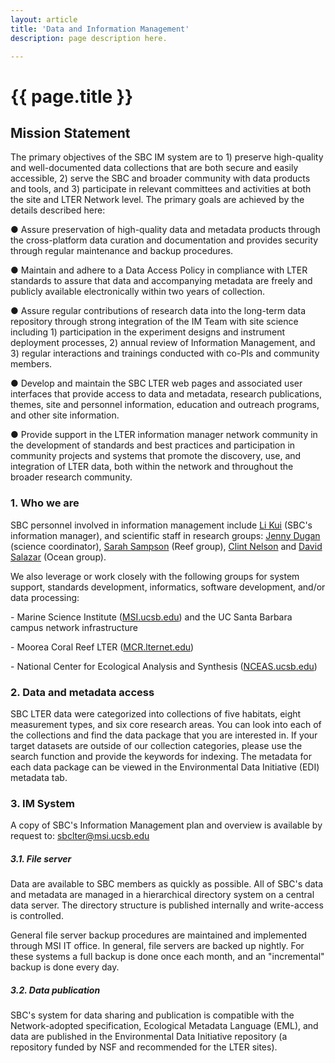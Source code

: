 ```yaml
---
layout: article
title: 'Data and Information Management'
description: page description here.

---
```


<h1>{{ page.title }}</h1>
	
<!-- how to col: individual articles can vary the col widths; for full-width total should = 12. 
	col-md scales up (med to large desktops), and automatically stacks on phones and tablets (within the row). -->



<div id="main-container">

<h2>Mission Statement</h2>

<p>
The primary objectives of the SBC IM system are to 1) preserve high-quality and well-documented data collections that are both secure and easily accessible, 2) serve the SBC and broader community with data products and tools, and 3) participate in relevant committees and activities at both the site and LTER Network level. The primary goals are achieved by the details described here:</p>


<p>● Assure preservation of high-quality data and metadata products through the cross-platform data curation and documentation and provides security through regular maintenance and backup procedures.</p>

<p>● Maintain and adhere to a Data Access Policy in compliance with LTER standards to assure that data and accompanying metadata are freely and publicly available electronically within two years of collection.</p>

<p>● Assure regular contributions of research data into the long-term data repository through strong integration of the IM Team with site science including 1) participation in the experiment designs and instrument deployment processes, 2) annual review of Information Management, and 3) regular interactions and trainings conducted with co-PIs and community members.</p>

<p>● Develop and maintain the SBC LTER web pages and associated user interfaces that provide access to data and metadata, research publications, themes, site and personnel information, education and outreach programs, and other site information.</p>

<p>● Provide support in the LTER information manager network community in the development of standards and best practices and participation in community projects and systems that promote the discovery, use, and integration of LTER data, both within the network and throughout the broader research community.
</p>

</div>


<div id="main-container">

<h3>1. Who we are</h3>
<p>SBC personnel involved in information management include <a href="/about/people/lkui/">Li Kui</a> (SBC's information manager), and scientific staff in research groups: <a href="/about/people/jdugan/">Jenny Dugan</a>  (science coordinator), <a href="/about/people/ssampson/">Sarah Sampson</a> (Reef group), <a href="/about/people/cnelson1/">Clint Nelson</a> and <a href="/about/people/dsalazar/">David Salazar</a> (Ocean group).</p>
 
<p>We also leverage or work closely with the following groups for system support, standards development, informatics, software development, and/or data processing:</p>
<p>- Marine Science Institute (<a href="http://msi.ucsb.edu">MSI.ucsb.edu</a>) and the UC Santa Barbara campus network infrastructure</p>
<p>- Moorea Coral Reef LTER (<a href="http://mcr.lternet.edu">MCR.lternet.edu</a>)</p>
<p>- National Center for Ecological Analysis and Synthesis (<a href="http://nceas.ucsb.edu">NCEAS.ucsb.edu</a>)</p>

</div>

<div id="main-container">

<h3>2. Data and metadata access</h3>
<p>SBC LTER data were categorized into collections of five habitats, eight measurement types,
and six core research areas. You can look into each of the collections and find the data 
package that you are interested in. If your target datasets are outside of our collection 
categories, please use the search function and provide the keywords for indexing. 
The metadata for each data package can be viewed in the Environmental Data Initiative (EDI) 
metadata tab.
</p>
</div>

<div id="main-container">

<h3>3. IM System</h3>
<p>A copy of SBC's Information Management plan and overview is available by request to: <a href="mailto:sbclter@msi.ucsb.edu" target="_blank"> sbclter@msi.ucsb.edu </a> </p>

<h5>3.1. File server</h5>
<p>Data are available to SBC members as quickly as possible. All of SBC's data and metadata are managed in a hierarchical directory system on a central data server. The directory structure is published internally and write-access is controlled. </p>

<p>General file server backup procedures are maintained and implemented through MSI IT office. In general, file servers are backed up nightly. For these systems a full backup is done once each month, and an "incremental" backup is done every day.
</p>

<h5>3.2. Data publication</h5>
<p>SBC's system for data sharing and publication is compatible with the Network-adopted specification, Ecological Metadata Language (EML), and data are published in the Environmental Data Initiative repository (a repository funded by NSF and recommended for the LTER sites).  </p>

</div>






